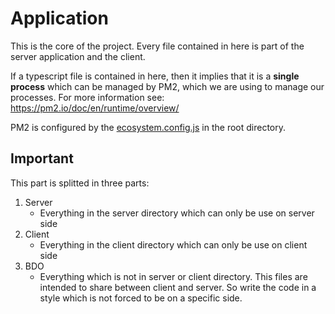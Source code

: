 # Application

This is the core of the project. Every file contained in here is part of the server application and the client.

If a typescript file is contained in here, then it implies that it is a **single process** which can be managed by PM2, which we are using to manage our processes. For more information see: <https://pm2.io/doc/en/runtime/overview/>

PM2 is configured by the [ecosystem.config.js](./../../ecosystem.config.js) in the root directory.

## Important

This part is splitted in three parts:

1. Server
    - Everything in the server directory which can only be use on server side
2. Client
    - Everything in the client directory which can only be use on client side
3. BDO
    - Everything which is not in server or client directory. This files are intended to share between client and server. So write the code in a style which is not forced to be on a specific side.
